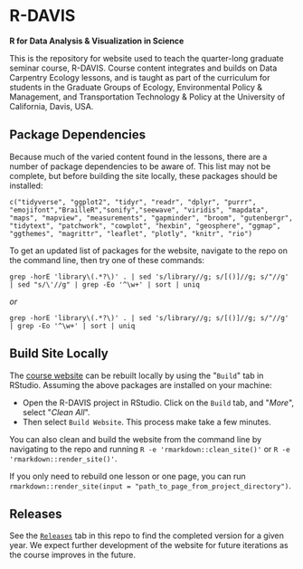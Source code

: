 # R-DAVIS

**R for Data Analysis &amp; Visualization in Science**

This is the repository for website used to teach the quarter-long graduate seminar course, R-DAVIS. Course content integrates and builds on Data Carpentry Ecology lessons, and is taught as part of the curriculum for students in the Graduate Groups of Ecology, Environmental Policy & Management, and Transportation Technology & Policy at the University of California, Davis, USA.


## Package Dependencies

Because much of the varied content found in the lessons, there are a number of package dependencies to be aware of. This list may not be complete, but before building the site locally, these packages should be installed:

`c("tidyverse", "ggplot2", "tidyr", "readr", "dplyr", "purrr", "emojifont","BrailleR","sonify","seewave",
"viridis", "mapdata", "maps", "mapview", "measurements", "gapminder", "broom",
"gutenbergr", "tidytext", "patchwork", "cowplot", "hexbin", "geosphere", "ggmap",
"ggthemes", "magrittr", "leaflet", "plotly", "knitr", "rio")`

To get an updated list of packages for the website, navigate to the repo on the command line, then try one of these commands:

```
grep -horE 'library\(.*?\)' . | sed 's/library//g; s/[()]//g; s/"//g' | sed "s/\'//g" | grep -Eo '^\w+' | sort | uniq
```
*or*
```
grep -horE 'library\(.*?\)' . | sed 's/library//g; s/[()]//g; s/"//g' | grep -Eo '^\w+' | sort | uniq
```

## Build Site Locally

The [course website](https://ucd-cepb.github.io/R-DAVIS/) can be rebuilt locally by using the "`Build`" tab in RStudio. Assuming the above packages are installed on your machine:

 - Open the R-DAVIS project in RStudio. Click on the `Build` tab, and "*More*", select "*Clean All*".
 - Then select `Build Website`. This process make take a few minutes.

You can also clean and build the website from the command line by navigating to the repo and running `R -e 'rmarkdown::clean_site()'` or `R -e 'rmarkdown::render_site()'`.

If you only need to rebuild one lesson or one page, you can run `rmarkdown::render_site(input = "path_to_page_from_project_directory")`.

## Releases
 
See the [`Releases`](https://github.com/ucd-cepb/R-DAVIS/releases) tab in this repo to find the completed version for a given year. We expect further development of the website for future iterations as the course improves in the future.

